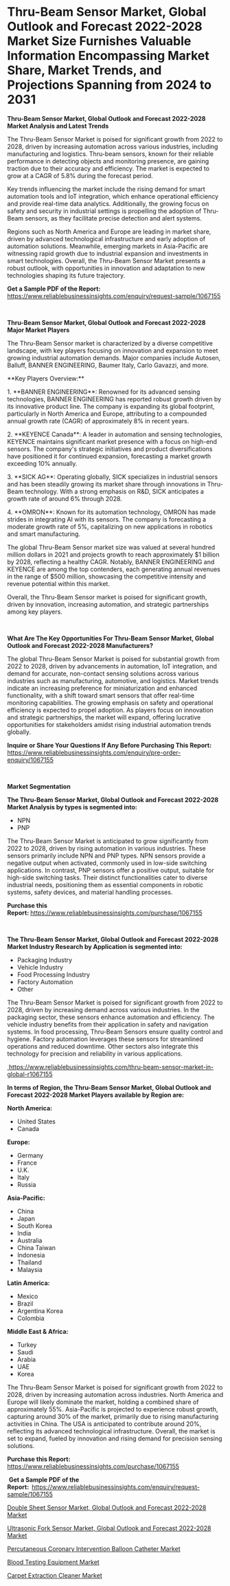 <p><h1>Thru-Beam Sensor Market, Global Outlook and Forecast 2022-2028 Market Size Furnishes Valuable Information Encompassing Market Share, Market Trends, and Projections Spanning from 2024 to 2031</h1></p><p><strong>Thru-Beam Sensor Market, Global Outlook and Forecast 2022-2028 Market Analysis and Latest Trends</strong></p>
<p><p>The Thru-Beam Sensor Market is poised for significant growth from 2022 to 2028, driven by increasing automation across various industries, including manufacturing and logistics. Thru-beam sensors, known for their reliable performance in detecting objects and monitoring presence, are gaining traction due to their accuracy and efficiency. The market is expected to grow at a CAGR of 5.8% during the forecast period.</p><p>Key trends influencing the market include the rising demand for smart automation tools and IoT integration, which enhance operational efficiency and provide real-time data analytics. Additionally, the growing focus on safety and security in industrial settings is propelling the adoption of Thru-Beam sensors, as they facilitate precise detection and alert systems. </p><p>Regions such as North America and Europe are leading in market share, driven by advanced technological infrastructure and early adoption of automation solutions. Meanwhile, emerging markets in Asia-Pacific are witnessing rapid growth due to industrial expansion and investments in smart technologies. Overall, the Thru-Beam Sensor Market presents a robust outlook, with opportunities in innovation and adaptation to new technologies shaping its future trajectory.</p></p>
<p><strong>Get a Sample PDF of the Report:&nbsp;</strong> <a href="https://www.reliablebusinessinsights.com/enquiry/request-sample/1067155">https://www.reliablebusinessinsights.com/enquiry/request-sample/1067155</a></p>
<p>&nbsp;</p>
<p><strong>Thru-Beam Sensor Market, Global Outlook and Forecast 2022-2028 Major Market Players</strong></p>
<p><p>The Thru-Beam Sensor market is characterized by a diverse competitive landscape, with key players focusing on innovation and expansion to meet growing industrial automation demands. Major companies include Autosen, Balluff, BANNER ENGINEERING, Baumer Italy, Carlo Gavazzi, and more.</p><p>**Key Players Overview:**</p><p>1. **BANNER ENGINEERING**: Renowned for its advanced sensing technologies, BANNER ENGINEERING has reported robust growth driven by its innovative product line. The company is expanding its global footprint, particularly in North America and Europe, attributing to a compounded annual growth rate (CAGR) of approximately 8% in recent years.</p><p>2. **KEYENCE Canada**: A leader in automation and sensing technologies, KEYENCE maintains significant market presence with a focus on high-end sensors. The company's strategic initiatives and product diversifications have positioned it for continued expansion, forecasting a market growth exceeding 10% annually.</p><p>3. **SICK AG**: Operating globally, SICK specializes in industrial sensors and has been steadily growing its market share through innovations in Thru-Beam technology. With a strong emphasis on R&D, SICK anticipates a growth rate of around 6% through 2028.</p><p>4. **OMRON**: Known for its automation technology, OMRON has made strides in integrating AI with its sensors. The company is forecasting a moderate growth rate of 5%, capitalizing on new applications in robotics and smart manufacturing.</p><p>The global Thru-Beam Sensor market size was valued at several hundred million dollars in 2021 and projects growth to reach approximately $1 billion by 2028, reflecting a healthy CAGR. Notably, BANNER ENGINEERING and KEYENCE are among the top contenders, each generating annual revenues in the range of $500 million, showcasing the competitive intensity and revenue potential within this market. </p><p>Overall, the Thru-Beam Sensor market is poised for significant growth, driven by innovation, increasing automation, and strategic partnerships among key players.</p></p>
<p>&nbsp;</p>
<p><strong>What Are The Key Opportunities For Thru-Beam Sensor Market, Global Outlook and Forecast 2022-2028 Manufacturers?</strong></p>
<p><p>The global Thru-Beam Sensor Market is poised for substantial growth from 2022 to 2028, driven by advancements in automation, IoT integration, and demand for accurate, non-contact sensing solutions across various industries such as manufacturing, automotive, and logistics. Market trends indicate an increasing preference for miniaturization and enhanced functionality, with a shift toward smart sensors that offer real-time monitoring capabilities. The growing emphasis on safety and operational efficiency is expected to propel adoption. As players focus on innovation and strategic partnerships, the market will expand, offering lucrative opportunities for stakeholders amidst rising industrial automation trends globally.</p></p>
<p><strong>Inquire or Share Your Questions If Any Before Purchasing This Report:</strong> <a href="https://www.reliablebusinessinsights.com/enquiry/pre-order-enquiry/1067155">https://www.reliablebusinessinsights.com/enquiry/pre-order-enquiry/1067155</a></p>
<p>&nbsp;</p>
<p><strong>Market Segmentation</strong></p>
<p><strong>The Thru-Beam Sensor Market, Global Outlook and Forecast 2022-2028 Market Analysis by types is segmented into:</strong></p>
<p><ul><li>NPN</li><li>PNP</li></ul></p>
<p><p>The Thru-Beam Sensor Market is anticipated to grow significantly from 2022 to 2028, driven by rising automation in various industries. These sensors primarily include NPN and PNP types. NPN sensors provide a negative output when activated, commonly used in low-side switching applications. In contrast, PNP sensors offer a positive output, suitable for high-side switching tasks. Their distinct functionalities cater to diverse industrial needs, positioning them as essential components in robotic systems, safety devices, and material handling processes.</p></p>
<p><strong>Purchase this Report:&nbsp;</strong><a href="https://www.reliablebusinessinsights.com/purchase/1067155">https://www.reliablebusinessinsights.com/purchase/1067155</a></p>
<p>&nbsp;</p>
<p><strong>The Thru-Beam Sensor Market, Global Outlook and Forecast 2022-2028 Market Industry Research by Application is segmented into:</strong></p>
<p><ul><li>Packaging Industry</li><li>Vehicle Industry</li><li>Food Processing Industry</li><li>Factory Automation</li><li>Other</li></ul></p>
<p><p>The Thru-Beam Sensor Market is poised for significant growth from 2022 to 2028, driven by increasing demand across various industries. In the packaging sector, these sensors enhance automation and efficiency. The vehicle industry benefits from their application in safety and navigation systems. In food processing, Thru-Beam Sensors ensure quality control and hygiene. Factory automation leverages these sensors for streamlined operations and reduced downtime. Other sectors also integrate this technology for precision and reliability in various applications.</p></p>
<p><a href="https://www.reliablebusinessinsights.com/thru-beam-sensor-market-in-global-r1067155">&nbsp;https://www.reliablebusinessinsights.com/thru-beam-sensor-market-in-global-r1067155</a></p>
<p><strong>In terms of Region, the Thru-Beam Sensor Market, Global Outlook and Forecast 2022-2028 Market Players available by Region are:</strong></p>
<p>
    <p> <strong> North America: </strong>
        <ul>
            <li>United States</li>
            <li>Canada</li>
        </ul>
        </p> 
    <p> <strong> Europe: </strong>
        <ul>
            <li>Germany</li>
            <li>France</li>
            <li>U.K.</li>
            <li>Italy</li>
            <li>Russia</li>
        </ul>
        </p> 
    <p> <strong> Asia-Pacific: </strong>
        <ul>
            <li>China</li>
            <li>Japan</li>
            <li>South Korea</li>
            <li>India</li>
            <li>Australia</li>
            <li>China Taiwan</li>
            <li>Indonesia</li>
            <li>Thailand</li>
            <li>Malaysia</li>
        </ul>
        </p> 
    <p> <strong> Latin America: </strong>
        <ul>
            <li>Mexico</li>
            <li>Brazil</li>
            <li>Argentina Korea</li>
            <li>Colombia</li>
        </ul>
        </p> 
    <p> <strong> Middle East & Africa: </strong>
        <ul>
            <li>Turkey</li>
            <li>Saudi</li>
            <li>Arabia</li>
            <li>UAE</li>
            <li>Korea</li>
        </ul>
    </p>
    </p>
<p><p>The Thru-Beam Sensor Market is poised for significant growth from 2022 to 2028, driven by increasing automation across industries. North America and Europe will likely dominate the market, holding a combined share of approximately 55%. Asia-Pacific is projected to experience robust growth, capturing around 30% of the market, primarily due to rising manufacturing activities in China. The USA is anticipated to contribute around 20%, reflecting its advanced technological infrastructure. Overall, the market is set to expand, fueled by innovation and rising demand for precision sensing solutions.</p></p>
<p><strong>Purchase this Report: </strong><a href="https://www.reliablebusinessinsights.com/purchase/1067155">https://www.reliablebusinessinsights.com/purchase/1067155</a></p>
<p>&nbsp;<strong>Get a Sample PDF of the Report:&nbsp;&nbsp;</strong><a href="https://www.reliablebusinessinsights.com/enquiry/request-sample/1067155">https://www.reliablebusinessinsights.com/enquiry/request-sample/1067155</a></p>
<p><strong></strong></p>
<p><p><a href="https://github.com/angelajermaine/Market-Research-Report-List-5/blob/main/double-sheet-sensor-market-global-outlook-and-forecast-2022-2028-market.md">Double Sheet Sensor Market, Global Outlook and Forecast 2022-2028 Market</a></p><p><a href="https://github.com/hrhzhypq19/Market-Research-Report-List-1/blob/main/ultrasonic-fork-sensor-market-global-outlook-and-forecast-2022-2028-market.md">Ultrasonic Fork Sensor Market, Global Outlook and Forecast 2022-2028 Market</a></p><p><a href="https://issuu.com/reportprime-2/docs/percutaneous-coronary-intervention-_d03057de3f140f">Percutaneous Coronary Intervention Balloon Catheter Market</a></p><p><a href="https://www.linkedin.com/pulse/blood-testing-equipment-industry-sector-new-technologies-b2lae?trackingId=%2FxYSpfOlRCSN9SaK7ZAWlQ%3D%3D">Blood Testing Equipment Market</a></p><p><a href="https://www.linkedin.com/pulse/carpet-extraction-cleaner-market2024-2031-industry-insights-lsgbe?trackingId=0At8J2SRQLC%2F9i%2FNI8GwtQ%3D%3D">Carpet Extraction Cleaner Market</a></p></p>